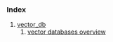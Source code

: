 ### Index

1. [vector_db](./vector_db/vector_db.md)
    1. [vector databases overview](./vector_db/vector_db_overview.md)
